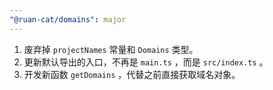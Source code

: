 ```yaml
---
"@ruan-cat/domains": major
---
```


1. 废弃掉 `projectNames` 常量和 `Domains` 类型。
2. 更新默认导出的入口，不再是 `main.ts` ，而是 `src/index.ts` 。
3. 开发新函数 `getDomains` ，代替之前直接获取域名对象。
